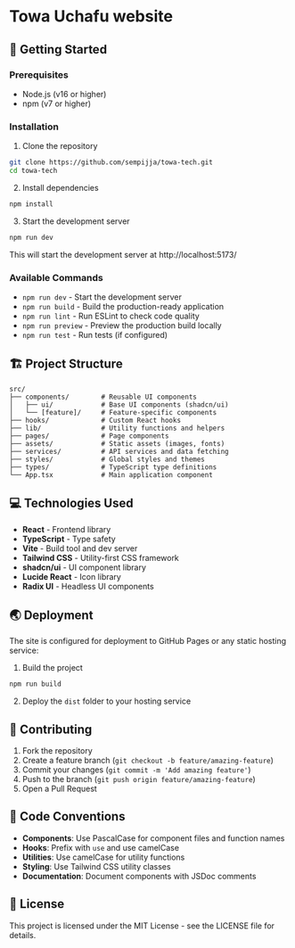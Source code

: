 
# Towa Uchafu website

## 🚀 Getting Started

### Prerequisites

- Node.js (v16 or higher)
- npm (v7 or higher)

### Installation

1. Clone the repository
```sh
git clone https://github.com/sempijja/towa-tech.git
cd towa-tech
```

2. Install dependencies
```sh
npm install
```

3. Start the development server
```sh
npm run dev
```

This will start the development server at http://localhost:5173/

### Available Commands

- `npm run dev` - Start the development server
- `npm run build` - Build the production-ready application
- `npm run lint` - Run ESLint to check code quality
- `npm run preview` - Preview the production build locally
- `npm run test` - Run tests (if configured)

## 🏗️ Project Structure

```
src/
├── components/        # Reusable UI components
│   ├── ui/            # Base UI components (shadcn/ui)
│   └── [feature]/     # Feature-specific components
├── hooks/             # Custom React hooks
├── lib/               # Utility functions and helpers
├── pages/             # Page components
├── assets/            # Static assets (images, fonts)
├── services/          # API services and data fetching
├── styles/            # Global styles and themes
├── types/             # TypeScript type definitions
└── App.tsx            # Main application component
```

## 💻 Technologies Used

- **React** - Frontend library
- **TypeScript** - Type safety
- **Vite** - Build tool and dev server
- **Tailwind CSS** - Utility-first CSS framework
- **shadcn/ui** - UI component library
- **Lucide React** - Icon library
- **Radix UI** - Headless UI components

## 🌏 Deployment

The site is configured for deployment to GitHub Pages or any static hosting service:

1. Build the project
```sh
npm run build
```

2. Deploy the `dist` folder to your hosting service

## 🤝 Contributing

1. Fork the repository
2. Create a feature branch (`git checkout -b feature/amazing-feature`)
3. Commit your changes (`git commit -m 'Add amazing feature'`)
4. Push to the branch (`git push origin feature/amazing-feature`)
5. Open a Pull Request

## 📝 Code Conventions

- **Components**: Use PascalCase for component files and function names
- **Hooks**: Prefix with `use` and use camelCase
- **Utilities**: Use camelCase for utility functions
- **Styling**: Use Tailwind CSS utility classes
- **Documentation**: Document components with JSDoc comments

## 📄 License

This project is licensed under the MIT License - see the LICENSE file for details.
